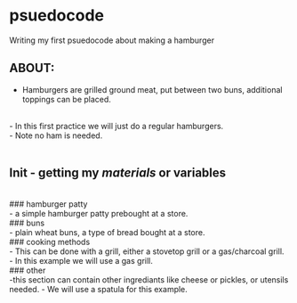 # psuedocode
Writing my first psuedocode about making a hamburger
## ABOUT:
- Hamburgers are grilled ground meat, put between two buns, additional toppings can be placed.
<br>
- In this first practice we will just do a regular hamburgers.
<br>
- Note no ham is needed.
<br>
<br>

## Init - getting my *materials* or variables
<br>
### hamburger patty
<br>
- a simple hamburger patty prebought at a store.
<br>
### buns
<br>
- plain wheat buns, a type of bread bought at a store.
<br>
### cooking methods
<br>
- This can be done with a grill, either a stovetop grill or a gas/charcoal grill.
- In this example we will use a gas grill.
<br>
### other
<br>
-this section can contain other ingrediants like cheese or pickles, or utensils needed.
- We will use a spatula for this example.
